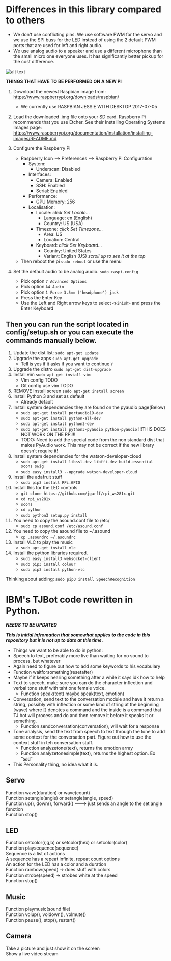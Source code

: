 # Differences in this library compared to others
  * We don't use conflicting pins.  We use software PWM for the servo and we use the SPI buss for the LED instead of using the 2 default PWM ports that are used for left and right audio.
  * We use analog audio to a speaker and use a different microphone than the small micro one everyone uses.  It has significantly better pickup for the cost difference.

![alt text][wiring-diagram]

[wiring-diagram]: https://cdn.rawgit.com/noboxio/tj-python/4d967c93/config/raspberryPiTJ.svg "Wiring Diagram"


**THINGS THAT HAVE TO BE PERFORMED ON A NEW PI**
 1. Download the newest Raspbian image from: https://www.raspberrypi.org/downloads/raspbian/
    * We currently use RASPBIAN JESSIE WITH DESKTOP 2017-07-05
 2. Load the downloaded .img file onto your SD card.  Raspberry Pi recommends that you use Etcher.  See their Installing Operating Systems Images page: https://www.raspberrypi.org/documentation/installation/installing-images/README.md

 1. Configure the Raspberry Pi
      * Raspberry Icon --> Preferences --> Raspberry Pi Configuration
          * System:
            * Underscan: Disabled
          * Interfaces:
            * Camera: Enabled
            * SSH: Enabled
            * Serial: Enabled
          * Performance:
            * GPU Memory: 256
          * Localisation:
            * Locale: *click Set Locale...*
              * Language: en (English)
              * Country: US (USA)
            * Timezone: *click Set Timezone...*
              * Area: US
              * Location: Central
            * Keyboard: *click Set Keyboard...*
              * Country: United States
              * Variant: English (US)  *scroll up to see it at the top*
      * Then reboot the pi `sudo reboot` or use the menu
 2. Set the default audio to be analog audio.  `sudo raspi-config`
    * Pick option `7 Advanced Options`
    * Pick option `A4 Audio`
    * Pick option `1 Force 3.5mm ('headphone') jack`
    * Press the Enter Key
    * Use the Left and Right arrow keys to select `<Finish>` and press the Enter Keyboard

## Then you can run the script located in config/setup.sh or you can execute the commands manually below. ##

   1. Update the dist list: `sudo apt-get update`
   1. Upgrade the apps `sudo apt-get upgrade`
      * Tell is yes if it asks if you want to continue `Y`
   1. Upgrade the distro `sudo apt-get dist-upgrade`
   1. Install vim `sudo apt-get install vim`
      * Vim config TODO
      * Git config use vim TODO
   1. REMOVE Install screen `sudo apt-get install screen`
   1. Install Python 3 and set as default
      * Already default
   1. Install system dependencies they are found on the pyaudio page(Below)
      * `sudo apt-get install portaudio19-dev`
      * `sudo apt-get install python-all-dev`
      * `sudo apt-get install python3-dev`
      * `sudo apt-get install python3-pyaudio python-pyaudio`  !!!THIS DOES NOT WORK ON THE RPi!!!
      * TODO: Need to add the special code from the non standard dist that makes PyAudio work.   This may not be correct if the new library doesn't require it!
   1. Install system dependencies for the watson-developer-cloud
      * `sudo apt-get install libssl-dev libffi-dev build-essential scons swig`
      * `sudo easy_install3 --upgrade watson-developer-cloud`
   1. Install the adafruit stuff  
      * `sudo pip3 install RPi.GPIO`
   1. Install this for the LED controls
      * `git clone https://github.com/jgarff/rpi_ws281x.git`
      * `cd rpi_ws281x`
      * `scons`
      * `cd python`
      * `sudo python3 setup.py install`
   1. You need to copy the asound.conf file to /etc/
      * `sudo cp asound.conf /etc/asound.conf`
   1. You need to copy the asound file to ~/.asound
      * `cp .asoundrc ~/.asoundrc`
   1. Install VLC to play the music
      * `sudo apt-get install vlc`
   1. Install the python libraries required.
      * `sudo easy_install3 websocket-client`
      * `sudo pip3 install colour`
      * `sudo pip3 install python-vlc`

Thinking about adding:
`sudo pip3 install SpeechRecognition`




# IBM's TJBot code rewritten in Python.
*__NEEDS TO BE UPDATED__*

*__This is initial infromation that somewhat applies to the code in this repository but it is not up to date at this time.__*

  * Things we want to be able to do in python:  
  * Speech to text, preferably more live than waiting for no sound to process, but whatever  
  * Again need to figure out how to add some keywords to his vocabulary  
  * Function waitforsomething(resetafter)   
  * Maybe if it keeps hearing something after a while it says idk how to help  
  * Text to speech, make sure you can do the character inflection and verbal tone stuff with taht one female voice.  
    * Function speak(text) maybe speak(text, emotion)  
  * Conversation, send text to the conversation module and have it return a string, possibly with inflection or some kind of string at the beginning [wave] where [] denotes a command and the inside is a command that TJ bot will process and do and then remove it before it speaks it or something.  
    * Function sendconversation(conversation), will wait for a response  
  * Tone analysis, send the text from speech to text through the tone to add some context for the conversation part.  Figure out how    to use the context stuff in teh conversation stuff.  
    * Function analyzetone(text), returns the emotion array  
    * Function analyzetonesimple(text), returns the highest option. Ex “sad”  
  * This Personality thing, no idea what it is.  

## Servo  
  Function wave(duration) or wave(count)  
  Function setangle(angle) or setangle(angle, speed)  
  Function up(), down(), forward() ---> just sends an angle to the set angle function  
  Function stop()  


## LED  
  Function setcolor(r,g,b) or setcolor(hex) or setcolor(color)  
  Function playsequence(sequence)  
  Sequence is a list of actions  
  A sequence has a repeat infinite, repeat count options   
  An action for the LED has a color and a duration  
  Function rainbow(speed) → does stuff with colors  
  Function strobe(speed) → strobes white at the speed  
  Function stop()  

## Music  
  Function playmusic(sound file)  
  Function volup(), voldown(), volmute()  
  Function pause(), stop(), restart()  


## Camera  
  Take a picture and just show it on the screen  
  Show a live video stream  
